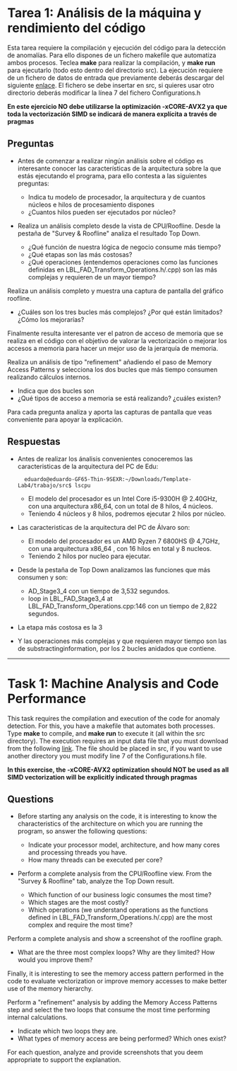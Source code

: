 # Tarea 1: Análisis de la máquina y rendimiento del código

Esta tarea requiere la compilación y ejecución del código para la detección de anomalías. Para ello dispones de un fichero makefile que automatiza ambos procesos.
Teclea **make** para realizar la compilación, y **make run** para ejecutarlo (todo esto dentro del directorio src).
La ejecución requiere de un fichero de datos de entrada que previamente deberás descargar del siguiente [enlace](https://mega.nz/folder/x4gRhLJJ#GRdxQc1Hnw3Lk_-9JC3Uew). El fichero se debe insertar en src, si quieres usar otro directorio deberás modificar la línea 7 del fichero Configurations.h

**En este ejercicio NO debe utilizarse la optimización -xCORE-AVX2 ya que toda la vectorización SIMD se indicará de manera explícita a través de pragmas**

## Preguntas
* Antes de comenzar a realizar ningún análisis sobre el código es interesante conocer las características de la arquitectura sobre la que estás ejecutando el programa, para ello contesta a las siguientes preguntas:

    * Indica tu modelo de procesador, la arquitectura y de cuantos núcleos e hilos de procesamiento dispones
    * ¿Cuantos hilos pueden ser ejecutados por núcleo?

* Realiza un análisis completo desde la vista de CPU/Roofline. Desde la pestaña de "Survey & Roofline" analiza el resultado Top Down.
    * ¿Qué función de nuestra lógica de negocio consume más tiempo?
    * ¿Qué etapas son las más costosas?
    * ¿Qué operaciones (entendemos operaciones como las funciones definidas en LBL_FAD_Transform_Operations.h/.cpp) son las más complejas y requieren de un mayor tiempo?

Realiza un análisis completo y muestra una captura de pantalla del gráfico roofline.
* ¿Cuáles son los tres bucles más complejos? ¿Por qué están limitados? ¿Cómo los mejorarías?

Finalmente resulta interesante ver el patron de acceso de memoria que se realiza en el código con el objetivo de valorar la vectorización o mejorar los accesos a memoria para hacer un mejor uso de la jerarquía de memoria.

Realiza un análisis de tipo "refinement" añadiendo el paso de Memory Access Patterns y selecciona los dos bucles que más tiempo
consumen realizando cálculos internos.

* Indica que dos bucles son
* ¿Qué tipos de acceso a memoria se está realizando? ¿cuáles existen?

Para cada pregunta analiza y aporta las capturas de pantalla que veas conveniente para apoyar la explicación.

## Respuestas
* Antes de realizar los ánalisis convenientes conoceremos las caracteristicas de la arquitectura del PC de Edu:

        eduardo@eduardo-GF65-Thin-9SEXR:~/Downloads/Template-Lab4/trabajo/src$ lscpu       
  
     * El modelo del procesador es un Intel Core i5-9300H @ 2.40GHz, con una arquitectura x86_64, con un total de 8 hilos, 4 núcleos.
     * Teniendo 4 núcleos y 8 hilos, podremos ejecutar 2 hilos por núcleo.

 * Las caracteristicas de la arquitectura del PC de Álvaro son:

      * El modelo del procesador es un AMD Ryzen 7 6800HS @ 4,7GHz, con una arquitectura x86_64 , con 16 hilos en total y 8 nucleos.
      * Teniendo 2 hilos por nucleo para ejecutar.


* Desde la pestaña de Top Down analizamos las funciones que más consumen y son:

   * AD_Stage3_4 con un tiempo de 3,532 segundos.
   * loop in LBL_FAD_Stage3_4 at LBL_FAD_Transform_Operations.cpp:146 con un tiempo de 2,822 segundos.

* La etapa más costosa es la 3

* Y las operaciones más complejas y que requieren mayor tiempo son las de substractinginformation, por los 2 bucles anidados que contiene.
 
   


      
----

# Task 1: Machine Analysis and Code Performance

This task requires the compilation and execution of the code for anomaly detection. For this, you have a makefile that automates both processes.
Type **make** to compile, and **make run** to execute it (all within the src directory).
The execution requires an input data file that you must download from the following [link](https://mega.nz/folder/x4gRhLJJ#GRdxQc1Hnw3Lk_-9JC3Uew). The file should be placed in src, if you want to use another directory you must modify line 7 of the Configurations.h file.

**In this exercise, the -xCORE-AVX2 optimization should NOT be used as all SIMD vectorization will be explicitly indicated through pragmas**

## Questions
* Before starting any analysis on the code, it is interesting to know the characteristics of the architecture on which you are running the program, so answer the following questions:

    * Indicate your processor model, architecture, and how many cores and processing threads you have.
    * How many threads can be executed per core?

* Perform a complete analysis from the CPU/Roofline view. From the "Survey & Roofline" tab, analyze the Top Down result.
    * Which function of our business logic consumes the most time?
    * Which stages are the most costly?
    * Which operations (we understand operations as the functions defined in LBL_FAD_Transform_Operations.h/.cpp) are the most complex and require the most time?

Perform a complete analysis and show a screenshot of the roofline graph.
* What are the three most complex loops? Why are they limited? How would you improve them?

Finally, it is interesting to see the memory access pattern performed in the code to evaluate vectorization or improve memory accesses to make better use of the memory hierarchy.

Perform a "refinement" analysis by adding the Memory Access Patterns step and select the two loops that consume the most time performing internal calculations.

* Indicate which two loops they are.
* What types of memory access are being performed? Which ones exist?

For each question, analyze and provide screenshots that you deem appropriate to support the explanation.
